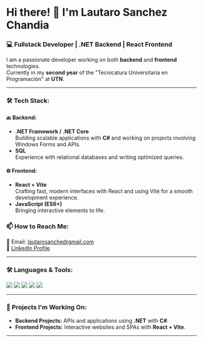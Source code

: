 # Hi there! 👋 I'm Lautaro Sanchez Chandia

### 💻 Fullstack Developer | .NET Backend | React Frontend

I am a passionate developer working on both **backend** and **frontend** technologies.  
Currently in my **second year** of the "Tecnicatura Universitaria en Programación" at **UTN**.

---

### 🛠 Tech Stack:

#### 🔙 Backend:
- **.NET Framework / .NET Core**  
  Building scalable applications with **C#** and working on projects involving Windows Forms and APIs.
- **SQL**  
  Experience with relational databases and writing optimized queries.

#### 🌐 Frontend:
- **React + Vite**  
  Crafting fast, modern interfaces with React and using Vite for a smooth development experience.
- **JavaScript (ES6+)**  
  Bringing interactive elements to life.

### 📫 How to Reach Me:
📧 Email: [lautarosanche@gmail.com](mailto:lautarosanche@gmail.com)  
🔗 [LinkedIn Profile](www.linkedin.com/in/sanchezchandialautaro) 

---

### 🛠 Languages & Tools:
<p align="left">
  <img src="https://img.shields.io/badge/.NET-512BD4?style=for-the-badge&logo=dotnet&logoColor=white" />
  <img src="https://img.shields.io/badge/React-61DAFB?style=for-the-badge&logo=react&logoColor=black" />
  <img src="https://img.shields.io/badge/JavaScript-F7DF1E?style=for-the-badge&logo=javascript&logoColor=black" />
  <img src="https://img.shields.io/badge/SQL-4479A1?style=for-the-badge&logo=postgresql&logoColor=white" />
  <img src="https://img.shields.io/badge/Git-F05032?style=for-the-badge&logo=git&logoColor=white" />
  
</p>

---

### 📂 Projects I'm Working On:
- **Backend Projects:** APIs and applications using **.NET** with **C#**.  
- **Frontend Projects:** Interactive websites and SPAs with **React + Vite**.

---

